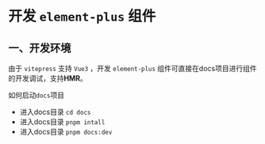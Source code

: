 # 开发 `element-plus` 组件

## 一、开发环境

由于 `vitepress` 支持 `Vue3` ，开发 `element-plus` 组件可直接在docs项目进行组件的开发调试，支持**HMR**。

如何启动`docs`项目
- 进入docs目录 `cd docs` 
- 进入docs目录 `pnpm intall` 
- 进入docs目录 `pnpm docs:dev` 